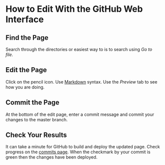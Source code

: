 # How to Edit With the GitHub Web Interface

## Find the Page

Search through the directories or easiest way to is to search using *Go to file*.

## Edit the Page

Click on the pencil icon. Use [Markdown](https://www.markdownguide.org/cheat-sheet/) syntax. Use the *Preview* tab to see how you are doing.

## Commit the Page

At the bottom of the edit page, enter a commit message and commit your changes to the master branch.

## Check Your Results

It can take a minute for GitHub to build and deploy the updated page. Check progress on the [commits page](https://github.com/boturnbow/monarisa/commits/master). When the checkmark by your commit is green then the changes have been deployed.

